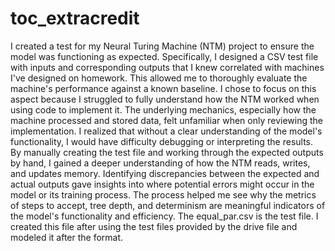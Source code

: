 # toc_extracredit
I created a test for my Neural Turing Machine (NTM) project to ensure the model was functioning as expected. Specifically, I designed a CSV test file with inputs and corresponding outputs that I knew correlated with machines I've designed on homework. This allowed me to thoroughly evaluate the machine's performance against a known baseline. I chose to focus on this aspect because I struggled to fully understand how the NTM worked when using code to implement it. The underlying mechanics, especially how the machine processed and stored data, felt unfamiliar when only reviewing the implementation. I realized that without a clear understanding of the model's functionality, I would have difficulty debugging or interpreting the results. By manually creating the test file and working through the expected outputs by hand, I gained a deeper understanding of how the NTM reads, writes, and updates memory. Identifying discrepancies between the expected and actual outputs gave insights into where potential errors might occur in the model or its training process. The process helped me see why the metrics of steps to accept, tree depth, and determinism are meaningful indicators of the model's functionality and efficiency. The equal_par.csv is the test file.
I created this file after using the test files provided by the drive file and modeled it after the format.
